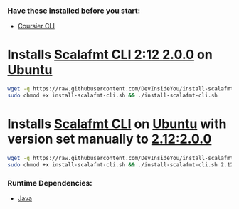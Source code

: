 ### Have these installed before you start:
* [Coursier CLI](https://github.com/DevInsideYou/install-coursier-cli)

# Installs [Scalafmt CLI 2:12 2.0.0](https://scalameta.org/scalafmt/) on [Ubuntu](https://www.ubuntu.com/)

```bash
wget -q https://raw.githubusercontent.com/DevInsideYou/install-scalafmt-cli/master/install-scalafmt-cli.sh
sudo chmod +x install-scalafmt-cli.sh && ./install-scalafmt-cli.sh
```

# Installs [Scalafmt CLI](https://scalameta.org/scalafmt/) on [Ubuntu](https://www.ubuntu.com/) with version set manually to [2.12:2.0.0](https://search.maven.org/search?q=g:org.scalameta%20scalafmt-cli)

```bash
wget -q https://raw.githubusercontent.com/DevInsideYou/install-scalafmt-cli/master/install-scalafmt-cli.sh
sudo chmod +x install-scalafmt-cli.sh && ./install-scalafmt-cli.sh 2.12 2.0.0
```

### Runtime Dependencies:
* [Java](https://github.com/DevInsideYou/install-java)
